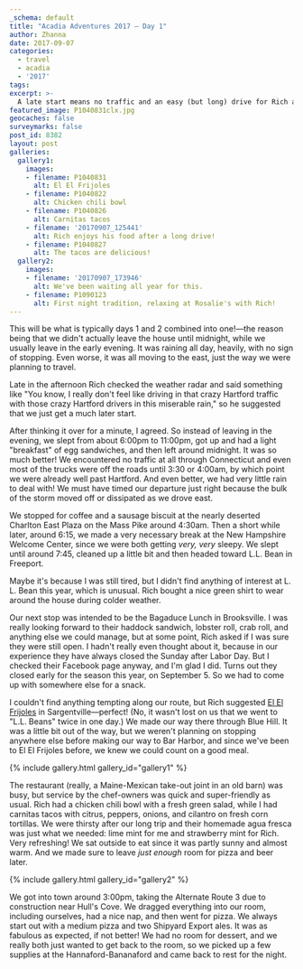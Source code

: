 ```yaml
---
_schema: default
title: "Acadia Adventures 2017 – Day 1"
author: Zhanna
date: 2017-09-07
categories:
  - travel
  - acadia
  - '2017'
tags:
excerpt: >-
  A late start means no traffic and an easy (but long) drive for Rich and Zhanna. First day meals include unexpected Mexican and Rosalie's pizza!
featured_image: P1040831clx.jpg
geocaches: false
surveymarks: false
post_id: 8382
layout: post
galleries:
  gallery1:
    images:
    - filename: P1040831
      alt: El El Frijoles
    - filename: P1040822
      alt: Chicken chili bowl
    - filename: P1040826
      alt: Carnitas tacos
    - filename: '20170907_125441'
      alt: Rich enjoys his food after a long drive!
    - filename: P1040827
      alt: The tacos are delicious! 
  gallery2:
    images:
    - filename: '20170907_173946'
      alt: We've been waiting all year for this.
    - filename: P1090123
      alt: First night tradition, relaxing at Rosalie's with Rich!
---
```


This will be what is typically days 1 and 2 combined into one!—the reason being that we didn't actually leave the house until midnight,  while we usually leave in the early evening.  It was raining all day, heavily, with no sign of stopping. Even worse, it was all moving to the east, just the way we were planning to travel. 

Late in the afternoon Rich checked the weather radar and said something like "You know, I really don't feel like driving in that crazy Hartford traffic with those crazy Hartford drivers in this miserable rain," so he suggested that we just get a much later start. 

After thinking it over for a minute, I agreed. So instead of leaving in the evening, we slept from about 6:00pm to 11:00pm, got up and had a light "breakfast" of egg sandwiches, and then left around midnight. It was so much better! We encountered no traffic at all through Connecticut and even most of the trucks were off the roads until 3:30 or 4:00am, by which point we were already well past Hartford. And even better, we had very little rain to deal with! We must have timed our departure just right because the bulk of the storm moved off or dissipated as we drove east. 

We stopped for coffee and a sausage biscuit at the nearly deserted Charlton East Plaza on the Mass Pike around 4:30am. Then a short while later, around 6:15, we made a very necessary break at the New Hampshire Welcome Center, since we were both getting _very, very_ sleepy.  We slept until around 7:45, cleaned up a little bit and then headed toward L.L. Bean in Freeport. 

Maybe it's because I was still tired, but I didn't find anything of interest at L. L. Bean this year, which is unusual.  Rich bought a nice green shirt to wear around the house during colder weather. 

Our next stop was intended to be the Bagaduce Lunch in Brooksville. I was really looking forward to their haddock sandwich, lobster roll, crab roll, and anything else we could manage, but at some point, Rich asked if I was sure they were still open. I hadn't really even thought about it, because in our experience they have always closed the Sunday after Labor Day. But I checked their Facebook page anyway, and I'm glad I did. Turns out they closed early for the season this year, on September 5.  So we had to come up with somewhere else for a snack.  

I couldn't find anything tempting along our route, but Rich suggested [El El Frijoles](http://elelfrijoles.com/) in Sargentville—perfect! (No, it wasn't lost on us that we went to "L.L. Beans" twice in one day.)  We made our way there through Blue Hill. It was a little bit out of the way, but we weren't planning on stopping anywhere else before making our way to Bar Harbor, and since we've been to El El Frijoles before, we knew we could count on a good meal.  

{% include gallery.html gallery_id="gallery1" %}

The restaurant (really, a Maine-Mexican take-out joint in an old barn) was busy, but service by the chef-owners was quick and super-friendly as usual. Rich had a chicken chili bowl with a fresh green salad, while I had carnitas tacos with citrus, peppers, onions, and cilantro on fresh corn tortillas. We were thirsty after our long trip and their homemade agua fresca was just what we needed: lime mint for me and strawberry mint for Rich. Very refreshing! We sat outside to eat since it was partly sunny and almost warm. And we made sure to leave _just enough_ room for pizza and beer later. 

{% include gallery.html gallery_id="gallery2" %}

We got into town around 3:00pm, taking the Alternate Route 3 due to construction near Hull's Cove. We dragged everything into our room, including ourselves, had a nice nap, and then went for pizza. We always start out with a medium pizza and two Shipyard Export ales.  It was as fabulous as expected, if not better! We had no room for dessert, and we really both just wanted to get back to the room, so we picked up a few supplies at the Hannaford-Bananaford and came back to rest for the night. 

